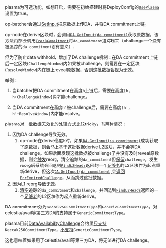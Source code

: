 plasma为可选功能，如想开启，需要在初始搭建时将DeployConfig的[`UsePlasma`](https://github.com/ethereum-optimism/optimism/blob/46c49968de23bbc5f820b3710de248b21b7f05c4/op-chain-ops/genesis/config.go#L271)设置为true。

op-batcher会通过[SetInput](https://github.com/ethereum-optimism/optimism/blob/46c49968de23bbc5f820b3710de248b21b7f05c4/op-batcher/batcher/driver.go#L504)把原数据上传DA，并将DA commitment上链。

op-node在derive区块时，会调用[`DA.GetInput(da_commitment)`](https://github.com/ethereum-optimism/optimism/blob/46c49968de23bbc5f820b3710de248b21b7f05c4/op-plasma/damgr.go#L193)获取原数据，该方法内部会调用[`TrackCommitment`](https://github.com/ethereum-optimism/optimism/blob/46c49968de23bbc5f820b3710de248b21b7f05c4/op-plasma/damgr.go#L207)将`da_commitment`追踪起来（challenge一个没有被追踪的`da_commitment`没有意义）.

但为了防止data withhold，增加了DA challenge机制：在DA commitment上链后一定区块(`ChallengeWindow`)内如果被challenge，则需要在一定区块(`ResolveWindow`)内在链上reveal原数据，否则这批数据会视为无效。

举例：

1. 当batcher把DA commitment在高度`h`上链后，需要在高度`[h, h+ChallengeWindow]`内才能challenge。

2. 当DA commitment在高度`h'`被challenge后，需要在高度`[h', h'+ResolveWindow]`内才能resolve。

plasma对一批数据无效化的处理方式比较tricky，有两种情况：
1. 因为DA challenge导致无效。
   1. op-node在derive高度`h`时，如果[`DA.GetInput(da_commitment)`](https://github.com/ethereum-optimism/optimism/blob/46c49968de23bbc5f820b3710de248b21b7f05c4/op-plasma/damgr.go#L193)成功获取了原数据，则会马上基于这批数据derive L2区块，并不会等DA challenge。如果后面发现这批数据被challenge了并没有及时reveal原数据，则会[触发](https://github.com/ethereum-optimism/optimism/blob/46c49968de23bbc5f820b3710de248b21b7f05c4/op-plasma/dastate.go#L178)reorg，清空追踪的`da_commitment`但[保留](https://github.com/ethereum-optimism/optimism/blob/46c49968de23bbc5f820b3710de248b21b7f05c4/op-plasma/damgr.go#L179)`challenge`。发生reorg后系统会回退到[`FindL2Heads`](https://github.com/ethereum-optimism/optimism/blob/46c49968de23bbc5f820b3710de248b21b7f05c4/op-node/rollup/sync/start.go#L107)返回的一个[足够老](https://github.com/ethereum-optimism/optimism/blob/46c49968de23bbc5f820b3710de248b21b7f05c4/op-node/rollup/sync/start.go#L206)的L2区块作为起点重新derive，但这次[`DA.GetInput(da_commitment)`](https://github.com/ethereum-optimism/optimism/blob/46c49968de23bbc5f820b3710de248b21b7f05c4/op-plasma/damgr.go#L193)会[返回`ErrExpiredChallenge`](https://github.com/ethereum-optimism/optimism/blob/46c49968de23bbc5f820b3710de248b21b7f05c4/op-plasma/damgr.go#L204)，从而跳过这批数据。
2. 因为L1 reorg导致无效。
   1. [清空](https://github.com/ethereum-optimism/optimism/blob/46c49968de23bbc5f820b3710de248b21b7f05c4/op-plasma/damgr.go#L183)追踪的`da_commitment`和`challenge`，并回退到[`FindL2Heads`](https://github.com/ethereum-optimism/optimism/blob/46c49968de23bbc5f820b3710de248b21b7f05c4/op-node/rollup/sync/start.go#L107)返回的一个[足够老](https://github.com/ethereum-optimism/optimism/blob/46c49968de23bbc5f820b3710de248b21b7f05c4/op-node/rollup/sync/start.go#L206)的L2区块作为起点重新derive。



DA commitment分为`Keccak256CommitmentType`和`GenericCommitmentType`。对celestia/avail等第三方DA的支持属于`GenericCommitmentType`。

plasma目前[DataAvailabilityChallenge](https://github.com/ethereum-optimism/optimism/blob/46c49968de23bbc5f820b3710de248b21b7f05c4/packages/contracts-bedrock/src/L1/DataAvailabilityChallenge.sol)合约里[只支持](https://github.com/ethereum-optimism/optimism/blob/0d3273e267802599399ae99426a44a8dedfd8444/packages/contracts-bedrock/src/L1/DataAvailabilityChallenge.sol#L18)`Keccak256CommitmentType`，[不支持](https://github.com/ethereum-optimism/optimism/blob/0d3273e267802599399ae99426a44a8dedfd8444/op-plasma/commitment.go#L37)`GenericCommitmentType`。

这也意味着如果用了celestia/avail等第三方DA，将无法进行DA challenge。









